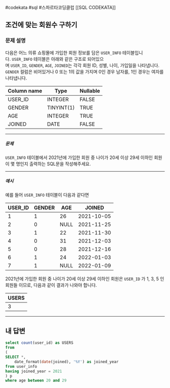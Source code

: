 #codekata #sql #스파르타코딩클럽 [[SQL CODEKATA]]

## 조건에 맞는 회원수 구하기

### 문제 설명

다음은 어느 의류 쇼핑몰에 가입한 회원 정보를 담은 `USER_INFO` 테이블입니다. `USER_INFO` 테이블은 아래와 같은 구조로 되어있으며 `USER_ID`, `GENDER`, `AGE`, `JOINED`는 각각 회원 ID, 성별, 나이, 가입일을 나타냅니다. `GENDER` 컬럼은 비어있거나 0 또는 1의 값을 가지며 0인 경우 남자를, 1인 경우는 여자를 나타냅니다.

|Column name|Type|Nullable|
|---|---|---|
|USER_ID|INTEGER|FALSE|
|GENDER|TINYINT(1)|TRUE|
|AGE|INTEGER|TRUE|
|JOINED|DATE|FALSE|

---
##### 문제

`USER_INFO` 테이블에서 2021년에 가입한 회원 중 나이가 20세 이상 29세 이하인 회원이 몇 명인지 출력하는 SQL문을 작성해주세요.

----
##### 예시

예를 들어 `USER_INFO` 테이블이 다음과 같다면

|USER_ID|GENDER|AGE|JOINED|
|---|---|---|---|
|1|1|26|2021-10-05|
|2|0|NULL|2021-11-25|
|3|1|22|2021-11-30|
|4|0|31|2021-12-03|
|5|0|28|2021-12-16|
|6|1|24|2022-01-03|
|7|1|NULL|2022-01-09|

2021년에 가입한 회원 중 나이가 20세 이상 29세 이하인 회원은 `USER_ID` 가 1, 3, 5 인 회원들 이므로, 다음과 같이 결과가 나와야 합니다.

| USERS |
| ----- |
| 3     |

---

## 내 답변

```sql
select count(user_id) as USERS
from
(
SELECT *,
    date_format(date(joined), '%Y') as joined_year
from user_info
having joined_year = 2021
) p
where age between 20 and 29
```